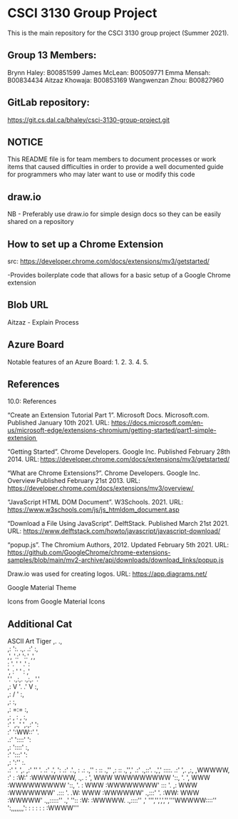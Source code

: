 # CSCI 3130 Group Project

This is the main repository for the CSCI 3130 group project (Summer 2021).

## Group 13 Members: ##
Brynn Haley: B00851599 
James McLean: B00509771 
Emma Mensah: B00834434 
Aitzaz Khowaja: B00853169 
Wangwenzan Zhou: B00827960 

## GitLab repository: ## 
https://git.cs.dal.ca/bhaley/csci-3130-group-project.git 

## NOTICE ##

This README file is for team members to document processes or work items
that caused difficulties in order to provide a well documented guide for
programmers who may later want to use or modify this code

## draw.io ##
NB - Preferably use draw.io for simple design docs so they can be easily shared
    on a repository

## How to set up a Chrome Extension ##
src: https://developer.chrome.com/docs/extensions/mv3/getstarted/

-Provides boilerplate code that allows for a basic setup of a Google Chrome
extension

## Blob URL ##

Aitzaz - Explain Process

## Azure Board ##
Notable features of an Azure Board:
1.
2.
3.
4.
5.


## References ##
10.0: References  

“Create an Extension Tutorial Part 1”. Microsoft Docs. Microsoft.com. Published January 10th 2021. URL: https://docs.microsoft.com/en-us/microsoft-edge/extensions-chromium/getting-started/part1-simple-extension  

“Getting Started”. Chrome Developers. Google Inc. Published February 28th 2014. URL: https://developer.chrome.com/docs/extensions/mv3/getstarted/

“What are Chrome Extensions?”. Chrome Developers. Google Inc. Overview Published February 21st 2013. URL: 
https://developer.chrome.com/docs/extensions/mv3/overview/  

“JavaScript HTML DOM Document”. W3Schools. 2021. URL: https://www.w3schools.com/js/js_htmldom_document.asp 

“Download a File Using JavaScript”. DelftStack. Published March 21st 2021. URL: https://www.delftstack.com/howto/javascript/javascript-download/ 

“popup.js”. The Chromium Authors, 2012. Updated February 5th 2021. URL: https://github.com/GoogleChrome/chrome-extensions-samples/blob/main/mv2-archive/api/downloads/download_links/popup.js 

Draw.io was used for creating logos. URL: https://app.diagrams.net/ 

Google Material Theme  

Icons from Google Material Icons  

 
 
 ## Additional Cat ##
 
 
ASCII Art Tiger
          ,.                 .,<br />
         ,: ':.    .,.    .:' :,<br />
         ,',   '.:'   ':.'   ,',<br />
         : '.  '         '  .' :<br />
         ', : '           ' : ,'<br />
         '.' .,:,.   .,:,. '.'<br />
          ,:    V '. .' V    :,<br />
         ,:        / '        :,<br />
         ,:                   :,<br />
          ,:       =:=       :,<br />
           ,: ,     :     , :,<br />
            :' ',.,' ',.,:' ':<br />
           :'      ':WW::'   '.<br />
          .:'       '::::'   ':<br />
          ,:        '::::'    :,<br />
          :'         ':::'    ':<br />
         ,:           ':''     :.<br />
        .:'             '.     ',.
       ,:'               ''     '.
       .:'               .',    ':
      .:'               .'.,     :
      .:                .,''     :
      ::                .,''    ,:
      ::              .,'','   .:'
    .,::'.           .,','     ::::.
  .:'     ',.       ,:,       ,WWWWW,
  :'        :       :W:'     :WWWWWWW,          .,.
  :         ',      WWW      WWWWWWWWW          '::,
  '.         ',     WWW     :WWWWWWWWW            '::,
   '.         :     WWW     :WWWWWWWW'             :::
    '.       ,:     WWW     :WWWWWWW'             .:::
     '.     .W:     WWW     :WWWWWW'           .,:::'
      '.   :WW:     WWW     :WWWWW'      .,,:::::''
     .,'   ''::     :W:     :WWWWW.  .,::::''
  ,'        ''','',',','','''WWWWW::::''
   ':,,,,,,,':  :  : : :  :  :WWWW'''